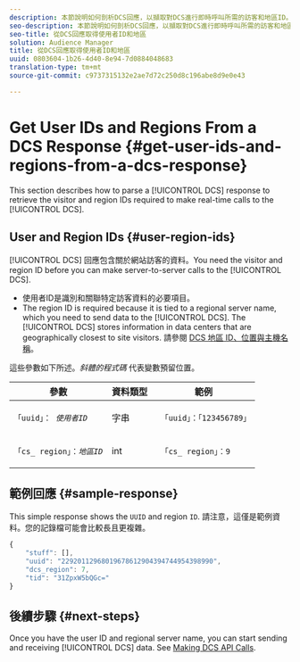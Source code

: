 ```yaml
---
description: 本節說明如何剖析DCS回應，以擷取對DCS進行即時呼叫所需的訪客和地區ID。
seo-description: 本節說明如何剖析DCS回應，以擷取對DCS進行即時呼叫所需的訪客和地區ID。
seo-title: 從DCS回應取得使用者ID和地區
solution: Audience Manager
title: 從DCS回應取得使用者ID和地區
uuid: 0803604-1b26-4d40-8e94-7d0884048683
translation-type: tm+mt
source-git-commit: c9737315132e2ae7d72c250d8c196abe8d9e0e43

---
```



# Get User IDs and Regions From a DCS Response {#get-user-ids-and-regions-from-a-dcs-response}

This section describes how to parse a [!UICONTROL DCS] response to retrieve the visitor and region IDs required to make real-time calls to the [!UICONTROL DCS].

## User and Region IDs {#user-region-ids}

[!UICONTROL DCS] 回應包含關於網站訪客的資料。You need the visitor and region ID before you can make server-to-server calls to the [!UICONTROL DCS].

* 使用者ID是識別和關聯特定訪客資料的必要項目。
* The region ID is required because it is tied to a regional server name, which you need to send data to the [!UICONTROL DCS]. The [!UICONTROL DCS] stores information in data centers that are geographically closest to site visitors. 請參閱 [DCS 地區 ID、位置與主機名稱](../../../api/dcs-intro/dcs-api-reference/dcs-regions.md)。

這些參數如下所述。*斜體的程式碼* 代表變數預留位置。

<table id="table_822C02D5978348DCB7153001882D397C"> 
 <thead> 
  <tr> 
   <th colname="col1" class="entry"> 參數 </th> 
   <th colname="col2" class="entry"> 資料類型 </th> 
   <th colname="col3" class="entry"> 範例 </th> 
  </tr> 
 </thead>
 <tbody> 
  <tr> 
   <td colname="col1"> <p><code>「uuid」： <i>使用者ID</i></code></span> </p> </td> 
   <td colname="col2"> <p>字串 </p> </td> 
   <td colname="col3"> <p> <code> 「uuid」：「123456789」</code> </p> </td> 
  </tr> 
  <tr> 
   <td colname="col1"> <p><code>「cs_ region」：<i>地區ID</i></code> </p> </td> 
   <td colname="col2"> <p>int </p> </td> 
   <td colname="col3"> <p> <code> 「cs_ region」：9</code> </p> </td> 
  </tr> 
 </tbody> 
</table>

## 範例回應 {#sample-response}

This simple response shows the `UUID` and region `ID`. 請注意，這僅是範例資料。您的記錄檔可能會比較長且更複雜。

```js
{
    "stuff": [],
    "uuid": "22920112968019678612904394744954398990",
    "dcs_region": 7,
    "tid": "31ZpxW5bQGc="
}
```

## 後續步驟 {#next-steps}

Once you have the user ID and regional server name, you can start sending and receiving [!UICONTROL DCS] data. See [Making DCS API Calls](../../../api/dcs-intro/dcs-s2s/dcs-s2s-calls.md).
